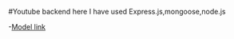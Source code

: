 #Youtube backend
here I have used Express.js,mongoose,node.js

-[Model link](https://app.eraser.io/workspace/pw7Xf1CxzmNAr05TcsOh)
